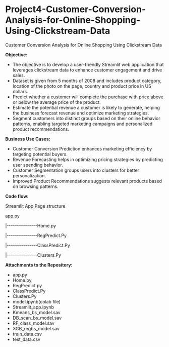 # Project4-Customer-Conversion-Analysis-for-Online-Shopping-Using-Clickstream-Data
Customer Conversion Analysis for Online Shopping Using Clickstream Data

**Objective:**

- The objective is to develop a user-friendly Streamlit web application that leverages clickstream data to enhance customer engagement and drive sales.
- Dataset is given from 5 months of 2008 and includes product category, location of the photo on the page, country and product price in US dollars.
- Predict whether a customer will complete the purchase with price above or below the average price of the product.
- Estimate the potential revenue a customer is likely to generate, helping the business forecast revenue and optimize marketing strategies.
- Segment customers into distinct groups based on their online behavior patterns, enabling targeted marketing campaigns and personalized product recommendations.

**Business Use Cases:**
- Customer Conversion Prediction enhances marketing efficiency by targeting potential buyers.
- Revenue Forecasting helps in optimizing pricing strategies by predicting user spending behavior.
- Customer Segmentation groups users into clusters for better personalization.
- Improved Product Recommendations suggests relevant products based on browsing patterns.

**Code flow:**

Streamlit App Page structure

app.py

|---------------Home.py

|---------------RegPredict.Py

|---------------ClassPredict.Py

|---------------Clusters.Py


**Attachments to the Repository:**
- app.py
- Home.py
- RegPredict.py
- ClassPredict.Py
- Clusters.Py
- model.ipynb(colab file)
- Streamlit_app.ipynb
- Kmeans_bs_model.sav
- DB_scan_bs_model.sav
- RF_class_model.sav
- XGB_regbs_model.sav
- train_data.csv
- test_data.csv

